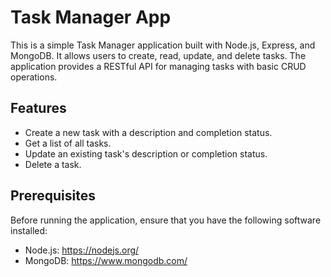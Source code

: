 # Task Manager App

This is a simple Task Manager application built with Node.js, Express, and MongoDB. It allows users to create, read, update, and delete tasks. The application provides a RESTful API for managing tasks with basic CRUD operations.

## Features

- Create a new task with a description and completion status.
- Get a list of all tasks.
- Update an existing task's description or completion status.
- Delete a task.

## Prerequisites

Before running the application, ensure that you have the following software installed:

- Node.js: https://nodejs.org/
- MongoDB: https://www.mongodb.com/
